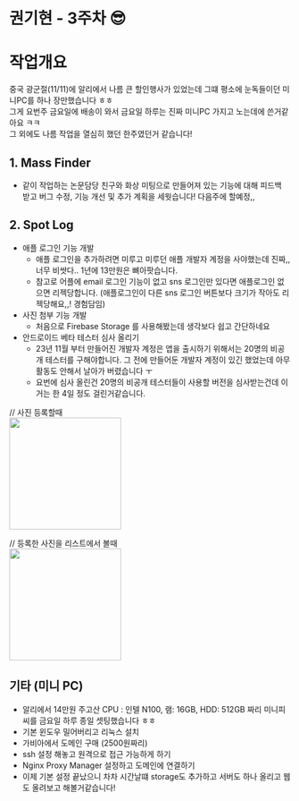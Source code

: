# 권기현 - 3주차 😎

# 작업개요
중국 광군절(11/11)에 알리에서 나름 큰 할인행사가 있었는데 그떄 평소에 눈독들이던 미니PC를 하나 장만했습니다 ㅎㅎ  
그게 요번주 금요일에 배송이 와서 금요일 하루는 진짜 미니PC 가지고 노는데에 쓴거같아요 ㅋㅋ  
그 외에도 나름 작업을 열심히 했던 한주였던거 같습니다!

## 1. Mass Finder
- 같이 작업하는 논문담당 친구와 화상 미팅으로 만들어져 있는 기능에 대해 피드백 받고 버그 수정, 기능 개선 및 추가 계획을 세웟습니다! 다음주에 할예정,,


## 2. Spot Log
- 애플 로그인 기능 개발
    - 애플 로그인을 추가하려면 미루고 미루던 애플 개발자 계정을 사야했는데 진짜,, 너무 비쌋다.. 1년에 13만원은 뼈아팟습니다.
    - 참고로 어플에 email 로그인 기능이 없고 sns 로그인만 있다면 애플로그인 없으면 리젝당합니다. (애플로그인이 다른 sns 로그인 버튼보다 크기가 작아도 리젝당해요,,! 경험담임)
- 사진 첨부 기능 개발
    - 처음으로 Firebase Storage 를 사용해봤는데 생각보다 쉽고 간단하네요
- 안드로이드 베타 테스터 심사 올리기
    - 23년 11월 부터 만들어진 개발자 계정은 앱을 출시하기 위해서는 20명의 비공개 테스터를 구해야합니다. 그 전에 만들어둔 개발자 계정이 있긴 했었는데 아무 활동도 안해서 날아가 버렸습니다 ㅜ 
    - 요번에 심사 올린건 20명의 비공개 테스터들이 사용할 버전을 심사받는건데 이거는 한 4일 정도 걸린거같습니다.



// 사진 등록할때  
<img src="https://github.com/user-attachments/assets/32ac3c97-11d1-40b0-b861-2fca00c3a581" width="200" />

// 등록한 사진을 리스트에서 볼때  
<img src="https://github.com/user-attachments/assets/209be10a-50f1-48a9-b9d4-fe961cdfd413" width="200"/>


## 기타 (미니 PC)
- 알리에서 14만원 주고산 CPU : 인텔 N100, 램: 16GB, HDD: 512GB 짜리 미니피씨를 금요일 하루 종일 셋팅했습니다 ㅎㅎ  
- 기본 윈도우 밀어버리고 리눅스 설치
- 가비아에서 도메인 구매 (2500원짜리)
- ssh 설정 해놓고 원격으로 접근 가능하게 하기
- Nginx Proxy Manager 설정하고 도메인에 연결하기
- 이제 기본 설정 끝났으니 차차 시간날떄 storage도 추가하고 서버도 하나 올리고 웹도 올려보고 해볼거같습니다!